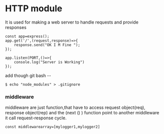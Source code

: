 <h1>HTTP module</h1>
It is used for making a web server to handle requests and provide responses

```````````````````````````````````````````
const app=express();
app.get('/',(request,response)=>{
    response.send("OK I M Fine ");
});

app.listen(PORT,()=>{
    console.log("Server is Working")
});
```````````````````````````````````````````
add though git bash --
`````````````````````````````````````````````````
$ echo "node_modules" > .gitignore
`````````````````````````````````````````````````


<h3>middleware</h3>
<p>
middleware are just function,that have to access request object(req), response object(rep) and the (next () ) function point to another middleware it call request-response cycle. 
</p>

```````````````````````````````````
const middlewarearray=[mylogger1,mylogger2]
```````````````````````````````````
